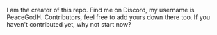 I am the creator of this repo. Find me on Discord, my username is PeaceGodH.
Contributors, feel free to add yours down there too. If you haven't contributed yet, why not start now?
